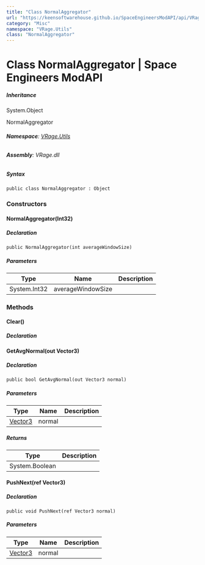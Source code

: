 ```yaml
---
title: "Class NormalAggregator"
url: "https://keensoftwarehouse.github.io/SpaceEngineersModAPI/api/VRage.Utils.NormalAggregator.html"
category: "Misc"
namespace: "VRage.Utils"
class: "NormalAggregator"
---
```


# Class NormalAggregator | Space Engineers ModAPI

##### Inheritance

System.Object

NormalAggregator

###### **Namespace**: [VRage.Utils](https://keensoftwarehouse.github.io/SpaceEngineersModAPI/api/VRage.Utils.html)

###### **Assembly**: VRage.dll

##### Syntax

```
public class NormalAggregator : Object
```

### Constructors

#### NormalAggregator(Int32)

##### Declaration

```
public NormalAggregator(int averageWindowSize)
```

##### Parameters

| Type | Name | Description |
| --- | --- | --- |
| System.Int32 | averageWindowSize |     |

### Methods

#### Clear()

##### Declaration

#### GetAvgNormal(out Vector3)

##### Declaration

```
public bool GetAvgNormal(out Vector3 normal)
```

##### Parameters

| Type | Name | Description |
| --- | --- | --- |
| [Vector3](https://keensoftwarehouse.github.io/SpaceEngineersModAPI/api/VRageMath.Vector3.html) | normal |     |

##### Returns

| Type | Description |
| --- | --- |
| System.Boolean |     |

#### PushNext(ref Vector3)

##### Declaration

```
public void PushNext(ref Vector3 normal)
```

##### Parameters

| Type | Name | Description |
| --- | --- | --- |
| [Vector3](https://keensoftwarehouse.github.io/SpaceEngineersModAPI/api/VRageMath.Vector3.html) | normal |     |